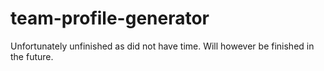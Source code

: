 # team-profile-generator

Unfortunately unfinished as did not have time. Will however be finished in the future.
